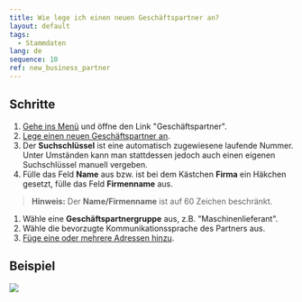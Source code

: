 ```yaml
---
title: Wie lege ich einen neuen Geschäftspartner an?
layout: default
tags:
  - Stammdaten
lang: de
sequence: 10
ref: new_business_partner
---
```


## Schritte
1. [Gehe ins Menü](Menu) und öffne den Link "Geschäftspartner".
1. [Lege einen neuen Geschäftspartner an](Neuer_Datensatz_Fenster_Webui).
1. Der **Suchschlüssel** ist eine automatisch zugewiesene laufende Nummer. Unter Umständen kann man stattdessen jedoch auch einen eigenen Suchschlüssel manuell vergeben.
1. Fülle das Feld **Name** aus bzw. ist bei dem Kästchen **Firma** ein Häkchen gesetzt, fülle das Feld **Firmenname** aus.
 >**Hinweis:** Der **Name/Firmenname** ist auf 60 Zeichen beschränkt.

1. Wähle eine **Geschäftspartnergruppe** aus, z.B. "Maschinenlieferant".
1. Wähle die bevorzugte Kommunikationssprache des Partners aus.
1. [Füge eine oder mehrere Adressen hinzu](Adresse_erfassen_Tab).

## Beispiel

![](assets/Neuer_Geschäftspartner.gif)
